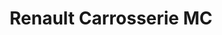 ---
title: "Renault Carrosserie MC"
url: /moissy-cramayel/renault-carrosserie-mc/
shop: réparation de voitures
---